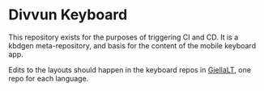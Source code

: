 # Divvun Keyboard

This repository exists for the purposes of triggering CI and CD. It is a kbdgen meta-repository, and basis for the content of the mobile keyboard app.

Edits to the layouts should happen in the keyboard repos in [GiellaLT](https://github.com/giellalt), one repo for each language.
